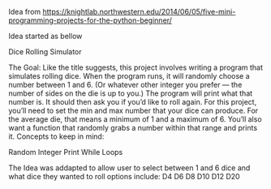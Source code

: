Idea from https://knightlab.northwestern.edu/2014/06/05/five-mini-programming-projects-for-the-python-beginner/

Idea started as bellow

Dice Rolling Simulator

The Goal: Like the title suggests, this project involves writing a program that simulates rolling dice. When the program runs, it will randomly choose a number between 1 and 6. (Or whatever other integer you prefer — the number of sides on the die is up to you.) The program will print what that number is. It should then ask you if you’d like to roll again. For this project, you’ll need to set the min and max number that your dice can produce. For the average die, that means a minimum of 1 and a maximum of 6. You’ll also want a function that randomly grabs a number within that range and prints it.
Concepts to keep in mind:

Random
Integer
Print
While Loops

The Idea was addapted to allow user to select between 1 and 6 dice and what dice they wanted to roll
options include:
D4
D6
D8
D10
D12
D20